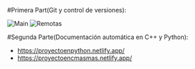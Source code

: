 #Primera Part(Git y control de versiones):

![Main](/home/Emmanuel/Desktop/ie0417/laboratorios/laboratorio2/)
![Remotas](/home/Emmanuel/Desktop/ie0417/laboratorios/laboratorio2/)


#Segunda Parte(Documentación automática en C++ y Python):

- https://proyectoenpython.netlify.app/
- https://proyectoencmasmas.netlify.app/

